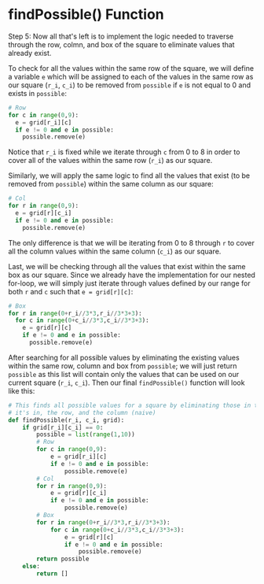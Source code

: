 <!--title={Working within a square: findPossible()}-->

<!--badges={Algorithmns:36}-->

<!--concepts{Indexing 2D Lists}-->

# findPossible() Function

Step 5: Now all that's left is to implement the logic needed to traverse through the row, colmn, and box of the square to eliminate values that already exist. 

To check for all the values within the same row of the square, we will define a variable `e` which will be assigned to each of the values in the same row as our square (`r_i`, `c_i`) to be removed from `possible` if `e` is not equal to 0 and exists in `possible`:

```python
# Row		
for c in range(0,9):
  e = grid[r_i][c]
  if e != 0 and e in possible:
    possible.remove(e)
```

Notice that `r_i` is fixed while we iterate through `c` from 0 to 8 in order to cover all of the values within the same row (`r_i`) as our square.

Similarly, we will apply the same logic to find all the values that exist (to be removed from `possible`) within the same column as our square:

```python
# Col
for r in range(0,9):
  e = grid[r][c_i]
  if e != 0 and e in possible:
    possible.remove(e)
```

The only difference is that we will be iterating from 0 to 8 through `r` to cover all the column values within the same column (`c_i`) as our square.

Last, we will be checking through all the values that exist within the same box as our square. Since we already have the implementation for our nested for-loop, we will simply just iterate through values defined by our range for both `r` and `c` such that `e = grid[r][c]`:

```python
# Box
for r in range(0+r_i//3*3,r_i//3*3+3):
  for c in range(0+c_i//3*3,c_i//3*3+3):
    e = grid[r][c]
    if e != 0 and e in possible:
      possible.remove(e)
```

After searching for all possible values by eliminating the existing values within the same row, column and box from `possible`; we will just return `possible` as this list will contain only the values that can be used on our current square (`r_i`, `c_i`). Then our final `findPossible()` function will look like this:

```python
# This finds all possible values for a square by eliminating those in the box that
# it's in, the row, and the column (naive)
def findPossible(r_i, c_i, grid):
	if grid[r_i][c_i] == 0:
		possible = list(range(1,10))
		# Row
		for c in range(0,9):
			e = grid[r_i][c]
			if e != 0 and e in possible:
				possible.remove(e)
		# Col
		for r in range(0,9):
			e = grid[r][c_i]
			if e != 0 and e in possible:
				possible.remove(e)
		# Box
		for r in range(0+r_i//3*3,r_i//3*3+3):
			for c in range(0+c_i//3*3,c_i//3*3+3):
				e = grid[r][c]
				if e != 0 and e in possible:
					possible.remove(e)
		return possible
	else:
		return []
```

